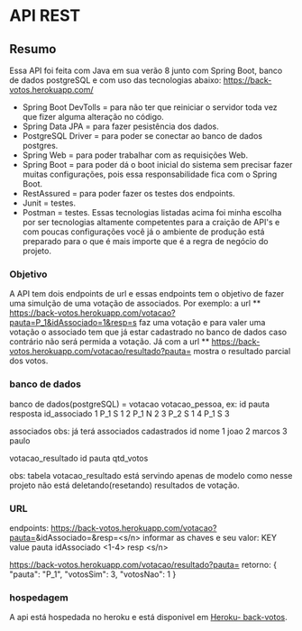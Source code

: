 # API REST
## Resumo
Essa API foi feita com Java em sua verão 8 junto com Spring Boot, banco de dados postgreSQL e com uso
das tecnologias abaixo:
https://back-votos.herokuapp.com/ 
- Spring Boot DevTolls = para não ter que reiniciar o servidor toda vez que fizer alguma alteração no código.
- Spring Data JPA = para fazer pesistência dos dados.
- PostgreSQL Driver = para poder se conectar ao banco de dados postgres.
- Spring Web = para poder trabalhar com as requisições Web.
- Spring Boot = para poder dá o boot inicial do sistema sem precisar fazer muitas configurações, pois essa responsabilidade fica com o Spring Boot.
- RestAssured = para poder fazer os testes dos endpoints.
- Junit = testes.
- Postman = testes.
Essas tecnologias listadas acima foi minha escolha por ser tecnologias altamente competentes para a craição de API's e com poucas configurações você já
o ambiente de produção está preparado para o que é mais importe que é a regra de negócio do projeto.

### Objetivo 
A API tem dois endpoints de url e essas endpoints tem o objetivo de fazer uma simulção de uma votação de associados. Por exemplo: 
a url ** https://back-votos.herokuapp.com/votacao?pauta=P_1&idAssociado=1&resp=s faz uma votação e para valer uma votação o associado
tem que já estar cadastrado no banco de dados caso contrário não será permida a votação.
Já com a url **  https://back-votos.herokuapp.com/votacao/resultado?pauta=<pauta> mostra o resultado parcial dos votos.

### banco de dados
banco de dados(postgreSQL) = votacao
votacao_pessoa, ex:
id  pauta  resposta  id_associado
1   P_1		S	1
2   P_1		N       2
3   P_2		S       1
4   P_1		S       3

associados obs: já terá associados cadastrados
id  nome
1   joao
2   marcos
3   paulo

votacao_resultado
id  pauta  qtd_votos

obs: tabela votacao_resultado está servindo apenas de modelo como nesse
projeto não está deletando(resetando) resultados de votação.

### URL
endpoints:
https://back-votos.herokuapp.com/votacao?pauta=<pauta>&idAssociado=<idAssociado>&resp=<s/n>
informar as chaves e seu valor:
KEY			value
pauta			<pauta>
idAssociado		<1-4>
resp			<s/n>

https://back-votos.herokuapp.com/votacao/resultado?pauta=<pauta>
retorno:
{
    "pauta": "P_1",
    "votosSim": 3,
    "votosNao": 1
}

### hospedagem
A api está hospedada no heroku e está disponivel em [Heroku- back-votos](https://back-votos.herokuapp.com/votacao/resultado?pauta=P_1).
